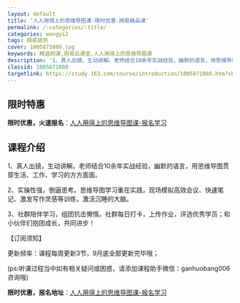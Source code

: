 ```yaml
---
layout: default
title: '人人用得上的思维导图课-限时优惠-网易精品课'
permalink: /:categories/:title/
categories: wangyi2
tags: 网易提供
cover: 1005871080.jpg
keywords: 精选网课,网易云课堂,人人用得上的思维导图课
description: '1、真人出镜，生动讲解。老师结合10余年实战经验，幽默的语言，用思维导图贯穿生活、工作、学习的方方面面。2、实操性强，倒'
classid: 1005871080
targetlink: https://study.163.com/course/introduction/1005871080.htm?share=1&shareId=1025206652&utm_campaign=share&utm_medium=iphoneShare&utm_source=&utm_u=1025206652
---
```


## 限时特惠

**限时优惠，火速报名**：[人人用得上的思维导图课-报名学习](https://study.163.com/course/introduction/1005871080.htm?share=1&shareId=1025206652&utm_campaign=share&utm_medium=iphoneShare&utm_source=&utm_u=1025206652)

## 课程介绍

1、真人出镜，生动讲解。老师结合10余年实战经验，幽默的语言，用思维导图贯穿生活、工作、学习的方方面面。

2、实操性强，倒逼思考。思维导图学习重在实践，现场模拟高效会议、快速笔记、激发写作灵感等训练，激活沉睡的大脑。

3、社群陪伴学习，组团抗击懒惰。社群每日打卡，上传作业，评选优秀学员；和小伙伴们抱团成长，共同进步！

【订阅须知】

更新频率：课程每周更新3节，9月底全部更新完毕哦；

(ps:听课过程当中如有相关疑问或困惑，请添加课程助手微信：ganhuobang006咨询哦)

**限时优惠，报名地址**：[人人用得上的思维导图课-报名学习](https://study.163.com/course/introduction/1005871080.htm?share=1&shareId=1025206652&utm_campaign=share&utm_medium=iphoneShare&utm_source=&utm_u=1025206652)

